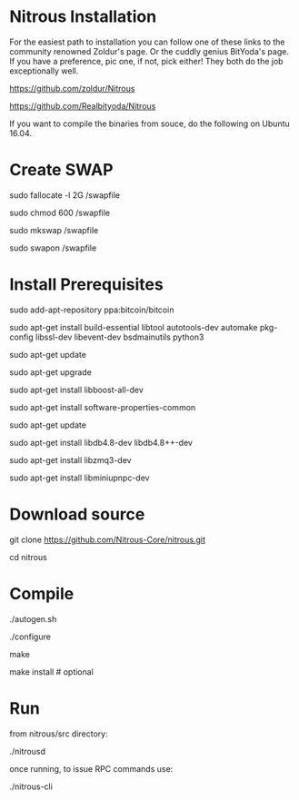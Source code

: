 # Nitrous Installation

For the easiest path to installation you can follow one of these links to the community renowned Zoldur's page.  Or the cuddly genius BitYoda's page.  If you have a preference, pic one, if not, pick either!  They both do the job exceptionally well.

https://github.com/zoldur/Nitrous

https://github.com/Realbityoda/Nitrous


If you want to compile the binaries from souce, do the following on Ubuntu 16.04.

# Create SWAP

sudo fallocate -l 2G /swapfile


sudo chmod 600 /swapfile

sudo mkswap /swapfile

sudo swapon /swapfile


# Install Prerequisites

sudo add-apt-repository ppa:bitcoin/bitcoin

sudo apt-get install build-essential libtool autotools-dev automake pkg-config libssl-dev libevent-dev bsdmainutils python3

sudo apt-get update

sudo apt-get upgrade

sudo apt-get install libboost-all-dev

sudo apt-get install software-properties-common

sudo apt-get update

sudo apt-get install libdb4.8-dev libdb4.8++-dev

sudo apt-get install libzmq3-dev

sudo apt-get install libminiupnpc-dev


# Download source

git clone https://github.com/Nitrous-Core/nitrous.git

cd nitrous


# Compile

./autogen.sh

./configure

make

make install # optional


# Run

from nitrous/src directory:

./nitrousd

once running, to issue RPC commands use:

./nitrous-cli <command>
